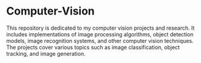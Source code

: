 # Computer-Vision
This repository is dedicated to my computer vision projects and research. It includes implementations of image processing algorithms, object detection models, image recognition systems, and other computer vision techniques. The projects cover various topics such as image classification, object tracking, and image generation.
